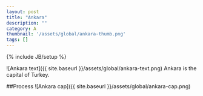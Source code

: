 ```yaml
---
layout: post
title: "Ankara"
description: ""
category: A
thumbnail: '/assets/global/ankara-thumb.png'
tags: []
---
```

{% include JB/setup %}

![Ankara text]({{ site.baseurl }}/assets/global/ankara-text.png)
Ankara is the capital of Turkey.

##Process
![Ankara cap]({{ site.baseurl }}/assets/global/ankara-cap.png)
